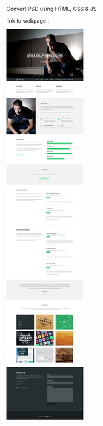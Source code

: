 Convert PSD using HTML, CSS & JS 

link to webpage : 

![alt text](https://github.com/KhalidLam/PSD-to-HTML/blob/master/Design%20site/Preview.jpg)
